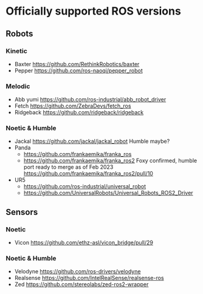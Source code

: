 # Officially supported ROS versions

## Robots
### Kinetic
- Baxter https://github.com/RethinkRobotics/baxter
- Pepper https://github.com/ros-naoqi/pepper_robot

### Melodic
- Abb yumi https://github.com/ros-industrial/abb_robot_driver
- Fetch https://github.com/ZebraDevs/fetch_ros
- Ridgeback https://github.com/ridgeback/ridgeback

### Noetic & Humble
- Jackal https://github.com/jackal/jackal_robot Humble maybe?
- Panda 
    - https://github.com/frankaemika/franka_ros
    - https://github.com/frankaemika/franka_ros2 Foxy confirmed, humble port ready to merge as of Feb 2023 https://github.com/frankaemika/franka_ros2/pull/10
- UR5 
    - https://github.com/ros-industrial/universal_robot 
    - https://github.com/UniversalRobots/Universal_Robots_ROS2_Driver

## Sensors
### Noetic
- Vicon https://github.com/ethz-asl/vicon_bridge/pull/29 

### Noetic & Humble
- Velodyne https://github.com/ros-drivers/velodyne 
- Realsense https://github.com/IntelRealSense/realsense-ros
- Zed https://github.com/stereolabs/zed-ros2-wrapper
